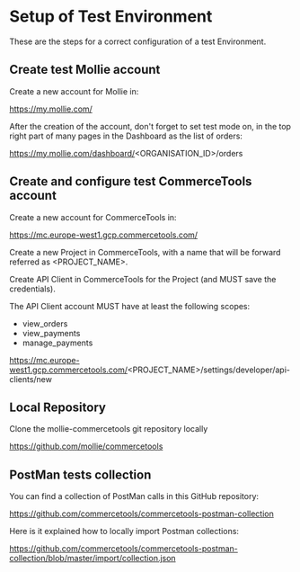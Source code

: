 # Setup of Test Environment


These are the steps for a correct configuration of a test Environment.


## Create test Mollie account

Create a new account for Mollie in:

https://my.mollie.com/

After the creation of the account, don't forget to set test mode on, in the top right part of many pages in the Dashboard as the list of orders:

https://my.mollie.com/dashboard/<ORGANISATION_ID>/orders


## Create and configure test CommerceTools account

Create a new account for CommerceTools in:

https://mc.europe-west1.gcp.commercetools.com/


Create a new Project in CommerceTools, with a name that will be forward referred as <PROJECT_NAME>.



Create API Client in CommerceTools for the Project (and MUST save the credentials).

The API Client account MUST have at least the following scopes:
- view_orders
- view_payments
- manage_payments

https://mc.europe-west1.gcp.commercetools.com/<PROJECT_NAME>/settings/developer/api-clients/new




## Local Repository


Clone the mollie-commercetools git repository locally

https://github.com/mollie/commercetools



## PostMan tests collection

You can find a collection of PostMan calls in this GitHub repository:

https://github.com/commercetools/commercetools-postman-collection


Here is it explained how to locally import Postman collections:

https://github.com/commercetools/commercetools-postman-collection/blob/master/import/collection.json


